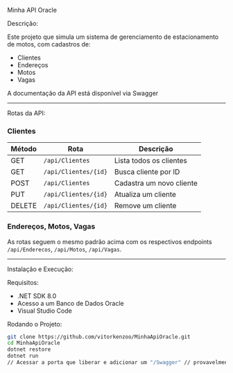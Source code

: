 Minha API Oracle

Descrição:

Este projeto que simula um sistema de gerenciamento de estacionamento de motos, com cadastros de:

- Clientes  
- Endereços  
- Motos  
- Vagas  

A documentação da API está disponível via Swagger

---

Rotas da API:

### Clientes
| Método | Rota                  | Descrição                 |
|--------|-----------------------|---------------------------|
| GET    | `/api/Clientes`       | Lista todos os clientes   |
| GET    | `/api/Clientes/{id}`  | Busca cliente por ID      |
| POST   | `/api/Clientes`       | Cadastra um novo cliente  |
| PUT    | `/api/Clientes/{id}`  | Atualiza um cliente       |
| DELETE | `/api/Clientes/{id}`  | Remove um cliente         |

### Endereços, Motos, Vagas
As rotas seguem o mesmo padrão acima com os respectivos endpoints `/api/Enderecos`, `/api/Motos`, `/api/Vagas`.

---

Instalação e Execução:

Requisitos:
- .NET SDK 8.0
- Acesso a um Banco de Dados Oracle
- Visual Studio Code

Rodando o Projeto:
```bash
git clone https://github.com/vitorkenzoo/MinhaApiOracle.git
cd MinhaApiOracle
dotnet restore
dotnet run
// Acessar a porta que liberar e adicionar um "/Swagger" // provavelmente será http://localhost:8080/swagger/index.html
